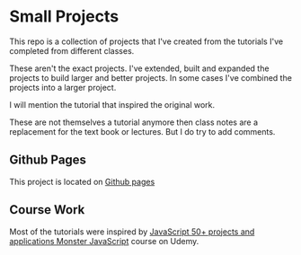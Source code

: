 # Small Projects

This repo is a collection of projects that I've created from the tutorials I've completed from different classes.

These aren't the exact projects. I've extended, built and expanded the projects to build larger and better projects. In some cases I've combined the projects into a larger project.

I will mention the tutorial that inspired the original work.

These are not themselves a tutorial anymore then class notes are a replacement for the text book or lectures. But I do try to add comments.

## Github Pages

This project is located on [Github pages](https://russeby.github.io/SmallProjects)

## Course Work

Most of the tutorials were inspired by [JavaScript 50+ projects and applications Monster JavaScript](https://www.udemy.com/course/javascript-course-projects/) course on Udemy. 
